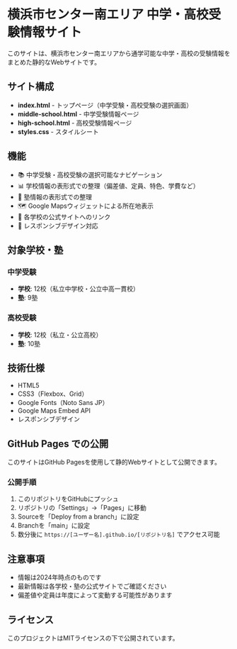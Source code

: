 # 横浜市センター南エリア 中学・高校受験情報サイト

このサイトは、横浜市センター南エリアから通学可能な中学・高校の受験情報をまとめた静的なWebサイトです。

## サイト構成

- **index.html** - トップページ（中学受験・高校受験の選択画面）
- **middle-school.html** - 中学受験情報ページ
- **high-school.html** - 高校受験情報ページ
- **styles.css** - スタイルシート

## 機能

- 📚 中学受験・高校受験の選択可能なナビゲーション
- 📊 学校情報の表形式での整理（偏差値、定員、特色、学費など）
- 🏫 塾情報の表形式での整理
- 🗺️ Google Mapsウィジェットによる所在地表示
- 🔗 各学校の公式サイトへのリンク
- 📱 レスポンシブデザイン対応

## 対象学校・塾

### 中学受験
- **学校**: 12校（私立中学校・公立中高一貫校）
- **塾**: 9塾

### 高校受験
- **学校**: 12校（私立・公立高校）
- **塾**: 10塾

## 技術仕様

- HTML5
- CSS3（Flexbox、Grid）
- Google Fonts（Noto Sans JP）
- Google Maps Embed API
- レスポンシブデザイン

## GitHub Pages での公開

このサイトはGitHub Pagesを使用して静的Webサイトとして公開できます。

### 公開手順

1. このリポジトリをGitHubにプッシュ
2. リポジトリの「Settings」→「Pages」に移動
3. Sourceを「Deploy from a branch」に設定
4. Branchを「main」に設定
5. 数分後に `https://[ユーザー名].github.io/[リポジトリ名]` でアクセス可能

## 注意事項

- 情報は2024年時点のものです
- 最新情報は各学校・塾の公式サイトでご確認ください
- 偏差値や定員は年度によって変動する可能性があります

## ライセンス

このプロジェクトはMITライセンスの下で公開されています。